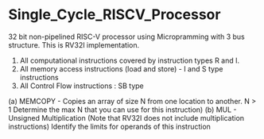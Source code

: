 # Single_Cycle_RISCV_Processor

32 bit non-pipelined RISC-V processor using Micropramming with 3 bus structure.  This is RV32I implementation. 

1.  All computational instructions covered by instruction types R and I. 
2. All memory access instructions (load and store) - I and S type instructions
3.  All Control Flow instructions :  SB type

(a) MEMCOPY - Copies an array of size N from one location to another. N > 1 
Determine the max N that you can use for this instruction)
(b) MUL - Unsigned Multiplication (Note that RV32I does not include multiplication instructions)
Identify the limits for operands of this instruction 
